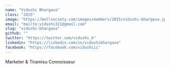 ```yaml
---
name: "Vidushi Bhargava"
class: "2015"
image: "https://bellsociety.com/images/members/2015/vidushi-bhargava.jpg"
email: "mailto:vidushi321@gmail.com"
slug: "vidushi-bhargava"
github: ""
twitter: "https://twitter.com/vidushi_b"
linkedin: "https://linkedin.com/in/vidushibhargava"
facebook: "https://facebook.com/vidushiii"
---
```

Marketer & Tiramisu Connoisseur